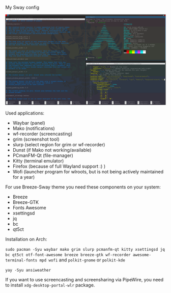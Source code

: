 My Sway config 

![Sway Screenshot](https://github.com/Kurwa228/dotfiles-sway/blob/master/20220215_11h49m18s_grim.png)

Used applications:

* Waybar (panel)
* Mako (notifications)
* wf-recorder (screencasting)
* grim (screenshot tool)
* slurp (select region for grim or wf-recorder)
* Dunst (if Mako not working/available)
* PCmanFM-Qt (file-manager)
* Kitty (terminal emulator)
* Firefox (because of full Wayland support :) )
* Wofi (launcher program for wlroots, but is not being actively maintained for a year)

For use Breeze-Sway theme you need these components on your system:

* Breeze
* Breeze-GTK
* Fonts Awesome
* xsettingsd
* jq
* bc
* qt5ct

Installation on Arch:

`sudo pacman -Syu waybar mako grim slurp pcmanfm-qt kitty xsettingsd
jq bc qt5ct otf-font-awesome breeze breeze-gtk wf-recorder awesome-terminal-fonts mpd wofi` and `polkit-gnome` or `polkit-kde`

`yay -Syu ansiweather`

If you want to use screencasting and screensharing via PipeWire, you need to install `xdg-desktop-portal-wlr` package.
